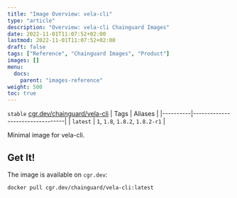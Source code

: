 ```yaml
---
title: "Image Overview: vela-cli"
type: "article"
description: "Overview: vela-cli Chainguard Images"
date: 2022-11-01T11:07:52+02:00
lastmod: 2022-11-01T11:07:52+02:00
draft: false
tags: ["Reference", "Chainguard Images", "Product"]
images: []
menu:
  docs:
    parent: "images-reference"
weight: 500
toc: true
---
```


`stable` [cgr.dev/chainguard/vela-cli](https://github.com/chainguard-images/images/tree/main/images/vela-cli)
| Tags     | Aliases                         |
|----------|---------------------------------|
| `latest` | `1`, `1.8`, `1.8.2`, `1.8.2-r1` |



Minimal image for vela-cli.

## Get It!

The image is available on `cgr.dev`:

```
docker pull cgr.dev/chainguard/vela-cli:latest
```

